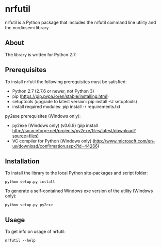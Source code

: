 nrfutil
==========
nrfutil is a Python package that includes the nrfutil command line utility and the nordicsemi library.

About
-----
The library is written for Python 2.7.

Prerequisites
-------------
To install nrfutil the following prerequisites must be satisfied:

* Python 2.7 (2.7.6 or newer, not Python 3)
* pip (https://pip.pypa.io/en/stable/installing.html)
* setuptools (upgrade to latest version: pip install -U setuptools)
* install required modules: pip install -r requirements.txt

py2exe prerequisites (Windows only):  

* py2exe (Windows only) (v0.6.9) (pip install http://sourceforge.net/projects/py2exe/files/latest/download?source=files)
* VC compiler for Python (Windows only) (http://www.microsoft.com/en-us/download/confirmation.aspx?id=44266)

Installation
------------
To install the library to the local Python site-packages and script folder:  
```
python setup.py install
```

To generate a self-contained Windows exe version of the utility (Windows only):  
```
python setup.py py2exe
```

Usage
-----
To get info on usage of nrfutil:  
```
nrfutil --help
```

